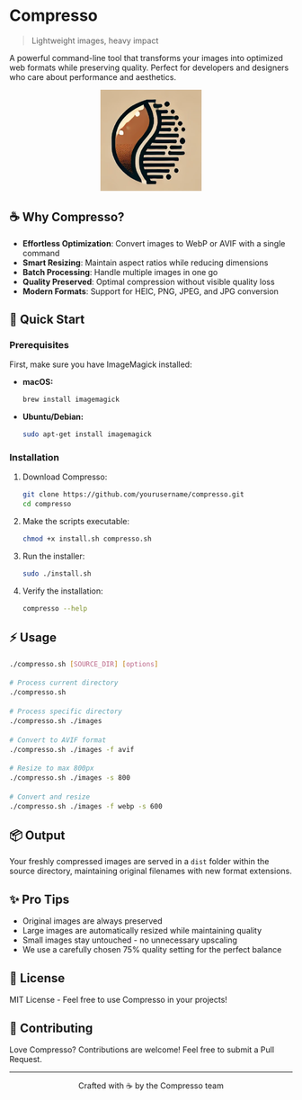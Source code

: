 # Compresso

> Lightweight images, heavy impact

A powerful command-line tool that transforms your images into optimized web formats while preserving quality. Perfect for developers and designers who care about performance and aesthetics.

<div align="center">
  <img src="assets/compresso-logo.png" width="180" alt="Compresso Logo">
</div>

## ☕ Why Compresso?

- **Effortless Optimization**: Convert images to WebP or AVIF with a single command
- **Smart Resizing**: Maintain aspect ratios while reducing dimensions
- **Batch Processing**: Handle multiple images in one go
- **Quality Preserved**: Optimal compression without visible quality loss
- **Modern Formats**: Support for HEIC, PNG, JPEG, and JPG conversion

## 🚀 Quick Start

### Prerequisites

First, make sure you have ImageMagick installed:

- **macOS:**

  ```bash
  brew install imagemagick
  ```

- **Ubuntu/Debian:**
  ```bash
  sudo apt-get install imagemagick
  ```

### Installation

1. Download Compresso:

   ```bash
   git clone https://github.com/yourusername/compresso.git
   cd compresso
   ```

2. Make the scripts executable:

   ```bash
   chmod +x install.sh compresso.sh
   ```

3. Run the installer:

   ```bash
   sudo ./install.sh
   ```

4. Verify the installation:
   ```bash
   compresso --help
   ```

## ⚡ Usage

```bash
./compresso.sh [SOURCE_DIR] [options]

# Process current directory
./compresso.sh

# Process specific directory
./compresso.sh ./images

# Convert to AVIF format
./compresso.sh ./images -f avif

# Resize to max 800px
./compresso.sh ./images -s 800

# Convert and resize
./compresso.sh ./images -f webp -s 600
```

## 📦 Output

Your freshly compressed images are served in a `dist` folder within the source directory, maintaining original filenames with new format extensions.

## ✨ Pro Tips

- Original images are always preserved
- Large images are automatically resized while maintaining quality
- Small images stay untouched - no unnecessary upscaling
- We use a carefully chosen 75% quality setting for the perfect balance

## 📄 License

MIT License - Feel free to use Compresso in your projects!

## 🤝 Contributing

Love Compresso? Contributions are welcome! Feel free to submit a Pull Request.

---

<div align="center">
  <p>Crafted with ☕ by the Compresso team</p>
</div>
